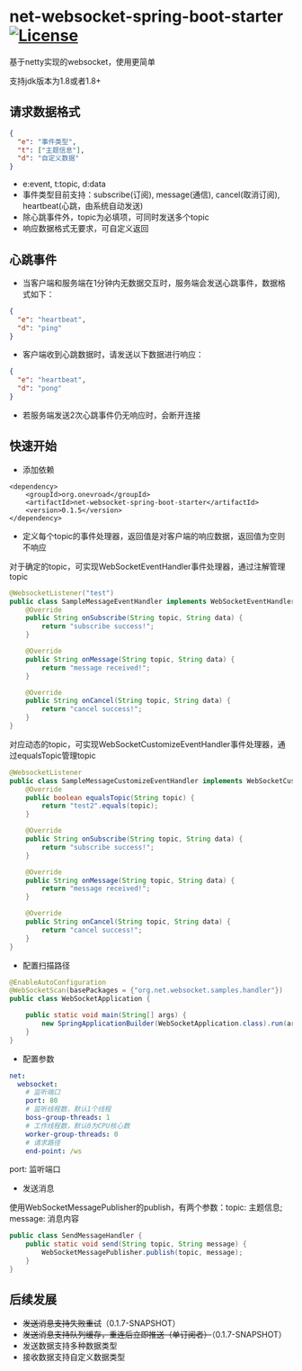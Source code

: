 # net-websocket-spring-boot-starter [![License](http://img.shields.io/:license-apache-brightgreen.svg)](http://www.apache.org/licenses/LICENSE-2.0.html)

基于netty实现的websocket，使用更简单

支持jdk版本为1.8或者1.8+

## 请求数据格式
```json
{
  "e": "事件类型",
  "t": ["主题信息"],
  "d": "自定义数据"
}
```
- e:event, t:topic, d:data
- 事件类型目前支持：subscribe(订阅), message(通信), cancel(取消订阅), heartbeat(心跳，由系统自动发送)
- 除心跳事件外，topic为必填项，可同时发送多个topic
- 响应数据格式无要求，可自定义返回

## 心跳事件
- 当客户端和服务端在1分钟内无数据交互时，服务端会发送心跳事件，数据格式如下：
```json
{
  "e": "heartbeat",
  "d": "ping"
}
```
- 客户端收到心跳数据时，请发送以下数据进行响应：
```json
{
  "e": "heartbeat",
  "d": "pong"
}
```
- 若服务端发送2次心跳事件仍无响应时，会断开连接

## 快速开始
- 添加依赖
```
<dependency>
    <groupId>org.onevroad</groupId>
    <artifactId>net-websocket-spring-boot-starter</artifactId>
    <version>0.1.5</version>
</dependency>
```

- 定义每个topic的事件处理器，返回值是对客户端的响应数据，返回值为空则不响应

对于确定的topic，可实现WebSocketEventHandler事件处理器，通过注解管理topic
```java
@WebsocketListener("test")
public class SampleMessageEventHandler implements WebSocketEventHandler {
    @Override
    public String onSubscribe(String topic, String data) {
        return "subscribe success!";
    }

    @Override
    public String onMessage(String topic, String data) {
        return "message received!";
    }

    @Override
    public String onCancel(String topic, String data) {
        return "cancel success!";
    }
}
```
对应动态的topic，可实现WebSocketCustomizeEventHandler事件处理器，通过equalsTopic管理topic
```java
@WebsocketListener
public class SampleMessageCustomizeEventHandler implements WebSocketCustomizeEventHandler {
    @Override
    public boolean equalsTopic(String topic) {
        return "test2".equals(topic);
    }

    @Override
    public String onSubscribe(String topic, String data) {
        return "subscribe success!";
    }

    @Override
    public String onMessage(String topic, String data) {
        return "message received!";
    }

    @Override
    public String onCancel(String topic, String data) {
        return "cancel success!";
    }
}
```

- 配置扫描路径
```java
@EnableAutoConfiguration
@WebSocketScan(basePackages = {"org.net.websocket.samples.handler"})
public class WebSocketApplication {

    public static void main(String[] args) {
        new SpringApplicationBuilder(WebSocketApplication.class).run(args);
    }
}
```

- 配置参数
```yaml
net:
  websocket:
    # 监听端口
    port: 80
    # 监听线程数，默认1个线程
    boss-group-threads: 1
    # 工作线程数，默认0为CPU核心数
    worker-group-threads: 0
    # 请求路径
    end-point: /ws
```
port: 监听端口

- 发送消息

使用WebSocketMessagePublisher的publish，有两个参数：topic: 主题信息; message: 消息内容
```java
public class SendMessageHandler {
    public static void send(String topic, String message) {
        WebSocketMessagePublisher.publish(topic, message);
    }
}
```
## 后续发展
- ~~发送消息支持失败重试~~（0.1.7-SNAPSHOT）
- ~~发送消息支持队列缓存，重连后立即推送（单订阅者）~~（0.1.7-SNAPSHOT）
- 发送数据支持多种数据类型
- 接收数据支持自定义数据类型
